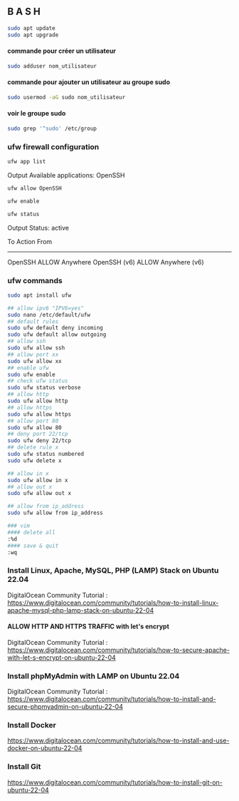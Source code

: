## B A S H

````bash
sudo apt update
sudo apt upgrade
````

#### commande pour créer un utilisateur
````bash
sudo adduser nom_utilisateur
````
#### commande pour ajouter un utilisateur au groupe sudo
````bash
sudo usermod -aG sudo nom_utilisateur
````
#### voir le groupe sudo
````bash
sudo grep '^sudo' /etc/group
````

### ufw firewall configuration #
````bash
ufw app list
````
Output
Available applications:
  OpenSSH
  
````bash
ufw allow OpenSSH
````
````bash
ufw enable
````
````bash
ufw status
````
Output
Status: active

To                         Action      From
--                         ------      ----
OpenSSH                    ALLOW       Anywhere
OpenSSH (v6)               ALLOW       Anywhere (v6)

### ufw commands
````bash
sudo apt install ufw

## allow ipv6 "IPV6=yes"
sudo nano /etc/default/ufw
## default rules
sudo ufw default deny incoming
sudo ufw default allow outgoing
## allow ssh
sudo ufw allow ssh
## allow port xx
sudo ufw allow xx
## enable ufw
sudo ufw enable
## check ufw status
sudo ufw status verbose
## allow http
sudo ufw allow http
## allow https
sudo ufw allow https
## allow port 80
sudo ufw allow 80
## deny port 22/tcp
sudo ufw deny 22/tcp
## delete rule x
sudo ufw status numbered
sudo ufw delete x

## allow in x
sudo ufw allow in x
## allow out x
sudo ufw allow out x

## allow from ip_address
sudo ufw allow from ip_address

### vim
#### delete all
:%d
#### save & quit
:wq
`````

### Install Linux, Apache, MySQL, PHP (LAMP) Stack on Ubuntu 22.04
DigitalOcean Community Tutorial :
https://www.digitalocean.com/community/tutorials/how-to-install-linux-apache-mysql-php-lamp-stack-on-ubuntu-22-04
#### ALLOW HTTP AND HTTPS TRAFFIC with let's encrypt
DigitalOcean Community Tutorial :
https://www.digitalocean.com/community/tutorials/how-to-secure-apache-with-let-s-encrypt-on-ubuntu-22-04

### Install phpMyAdmin with LAMP on Ubuntu 22.04
DigitalOcean Community Tutorial :
https://www.digitalocean.com/community/tutorials/how-to-install-and-secure-phpmyadmin-on-ubuntu-22-04

### Install Docker
https://www.digitalocean.com/community/tutorials/how-to-install-and-use-docker-on-ubuntu-22-04

### Install Git
https://www.digitalocean.com/community/tutorials/how-to-install-git-on-ubuntu-22-04
